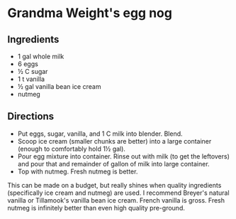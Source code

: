 # Grandma Weight's egg nog

## Ingredients
- 1 gal whole milk
- 6 eggs
- &frac12; C sugar
- 1 t vanilla
- &frac12; gal vanilla bean ice cream
- nutmeg

## Directions
- Put eggs, sugar, vanilla, and 1 C milk into blender. Blend.
- Scoop ice cream (smaller chunks are better) into a large container (enough to comfortably hold 1&frac12; gal).
- Pour egg mixture into container. Rinse out with milk (to get the leftovers) and pour that and remainder of gallon of milk into large container.
- Top with nutmeg. Fresh nutmeg is better.

This can be made on a budget, but really shines when quality ingredients (specifically ice cream and nutmeg) are used. I recommend Breyer's natural vanilla or Tillamook's vanilla bean ice cream. French vanilla is gross. Fresh nutmeg is infinitely better than even high quality pre-ground.
